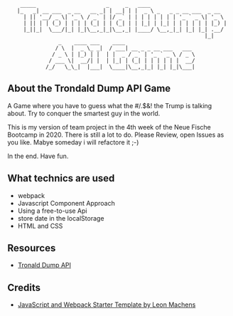         _____                      _     _   ____
       |_   _| __ ___  _ __   __ _| | __| | |  _ \ _   _ _ __ ___  _ __
         | || '__/ _ \| '_ \ / _` | |/ _` | | | | | | | | '_ ` _ \| '_ \
         | || | | (_) | | | | (_| | | (_| | | |_| | |_| | | | | | | |_) |
         |_||_|  \___/|_| |_|\__,_|_|\__,_| |____/ \__,_|_| |_| |_| .__/
                                                                  |_|
                    _    ____ ___    ____
                   / \  |  _ \_ _|  / ___| __ _ _ __ ___   ___
                  / _ \ | |_) | |  | |  _ / _` | '_ ` _ \ / _ \
                 / ___ \|  __/| |  | |_| | (_| | | | | | |  __/
                /_/   \_\_|  |___|  \____|\__,_|_| |_| |_|\___|

## About the Trondald Dump API Game

A Game where you have to guess what the #/.\$&! the Trump is talking about. Try to conquer the smartest guy in the world.

This is my version of team project in the 4th week of the Neue Fische Bootcamp in 2020. There is still a lot to do. Please Review, open Issues as you like. Mabye someday i will refactore it ;-)

In the end. Have fun.

## What technics are used

- webpack
- Javascript Component Approach
- Using a free-to-use Api
- store date in the localStorage
- HTML and CSS

## Resources

- [Tronald Dump API](https://www.tronalddump.io/)

## Credits

- [JavaScript and Webpack Starter Template by Leon Machens](https://github.com/lmachens/js-starter)

